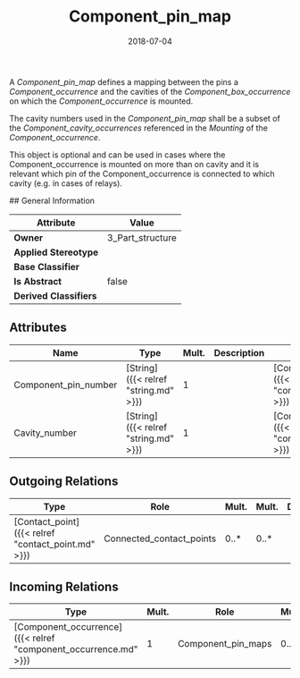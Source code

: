 ﻿---
title: Component_pin_map
toc: false
type: specs
date: "2018-07-04"
draft: false
specification: KBL
version: 2.5
documentType: "Recommendation"
elementType: Class
classes:
  - Component_pin_map
menu_name: kbl-2.5
---
<p> A <i>Component_pin_map</i> defines a mapping between the pins a <i>Component_occurrence</i> and the cavities of the <i>Component_box_occurrence</i> on which the <i>Component_occurrence</i> is mounted.      </p>      <p> The cavity numbers used in the <i>Component_pin_map</i> shall be a subset of the <i>Component_cavity_occurrences</i> referenced in the <i>Mounting</i> of the <i>Component_occurrence</i>.     </p>      <p> This object is optional and can be used in cases where the Component_occurrence is mounted on more than on cavity and it is relevant which pin of the Component_occurrence is connected to which cavity (e.g. in cases of relays).       </p>
## General Information

| Attribute               | Value |
|-------------------------|-------|
| **Owner**               | 3_Part_structure |
| **Applied Stereotype**  |   |
| **Base Classifier**     |   |
| **Is Abstract**         | false |
| **Derived Classifiers** |   |

## Attributes
|  Name  |  Type  |  Mult.  |  Description  |  Owning Classifier  |
|--------|--------|---------|---------------|--------------|
|Component_pin_number | [String]({{< relref "string.md" >}}) | 1 |  | [Component_pin_map]({{< relref "component_pin_map.md" >}}) |
|Cavity_number | [String]({{< relref "string.md" >}}) | 1 |  | [Component_pin_map]({{< relref "component_pin_map.md" >}}) |

## Outgoing Relations
|    Type  |   Role   |   Mult.   |   Mult.   |   Description   |
|----------|----------|-----------|-----------|-----------------|
| [Contact_point]({{< relref "contact_point.md" >}}) | Connected_contact_points | 0..* | 0..* |  |
##  Incoming Relations
|    Type  |   Mult.  |   Role    |   Mult.   |   Description  |
|----------|----------|-----------|-----------|----------------|
| [Component_occurrence]({{< relref "component_occurrence.md" >}}) | 1 | Component_pin_maps | 0..* | The <i>Component_pin_map</i> used for this <i>Component_occurrence.</i> |
